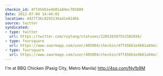 ```yaml
---
checkin_id: 4ff456b1e4b01a84ec703809
date: 2012-07-04 14:44:01
location: 4d27f36c8292236a41e814bb
source: twitter
syndicated:
- type: twitter
  url: https://twitter.com/roytang/statuses/220528397552582656/
- type: foursquare
  url: https://www.swarmapp.com/user/405004/checkin/4ff456b1e4b01a84ec703809?s=bRXWWMamY8ukx46gwpZOuiukXHs&ref=tw
- type: foursquare
  url: https://www.swarmapp.com/user/405004/checkin/4ff456b1e4b01a84ec703809?s=bRXWWMamY8ukx46gwpZOuiukXHs&ref=tw
---
```


I'm at BBQ Chicken (Pasig City, Metro Manila) http://4sq.com/Nyfb9M